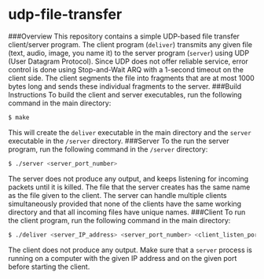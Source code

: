 # udp-file-transfer
###Overview
This repository contains a simple UDP-based file transfer client/server program. The client program (`deliver`) transmits any given file (text, audio, image, you name it) to the server program (`server`) using UDP (User Datagram Protocol). Since UDP does not offer reliable service, error control is done using Stop-and-Wait ARQ with a 1-second timeout on the client side. The client segments the file into fragments that are at most 1000 bytes long and sends these individual fragments to the server. 
###Build Instructions
To build the client and server executables, run the following command in the main directory:
```sh
$ make
```
This will create the `deliver` executable in the main directory and the `server` executable in the `/server` directory.
###Server
To the run the server program, run the following command in the `/server` directory:
```sh
$ ./server <server_port_number>
```
The server does not produce any output, and keeps listening for incoming packets until it is killed. The file that the server creates has the same name as the file given to the client. The server can handle multiple clients simultaneously provided that none of the clients have the same working directory and that all incoming files have unique names.
###Client
To run the client program, run the following command in the main directory:
```sh
$ ./deliver <server_IP_address> <server_port_number> <client_listen_port> <file_name>
```
The client does not produce any output. Make sure that a `server` process is running on a computer with the given IP address and on the given port before starting the client.
